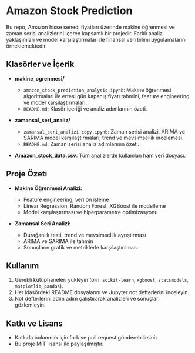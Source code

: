 # Amazon Stock Prediction

Bu repo, Amazon hisse senedi fiyatları üzerinde makine öğrenmesi ve zaman serisi analizlerini içeren kapsamlı bir projedir. Farklı analiz yaklaşımları ve model karşılaştırmaları ile finansal veri bilimi uygulamalarını örneklemektedir.

## Klasörler ve İçerik

- **makine_ogrenmesi/**
  - `amazon_stock_prediction_analysis.ipynb`: Makine öğrenmesi algoritmaları ile ertesi gün kapanış fiyatı tahmini, feature engineering ve model karşılaştırmaları.
  - `README.md`: Klasör içeriği ve analiz adımlarının özeti.

- **zamansal_seri_analiz/**
  - `zamansal_seri_analizi copy.ipynb`: Zaman serisi analizi, ARIMA ve SARIMA model karşılaştırmaları, trend ve mevsimsellik incelemesi.
  - `README.md`: Zaman serisi analiz adımlarının özeti.

- **Amazon_stock_data.csv**: Tüm analizlerde kullanılan ham veri dosyası.

## Proje Özeti

- **Makine Öğrenmesi Analizi:**
  - Feature engineering, veri ön işleme
  - Linear Regression, Random Forest, XGBoost ile modelleme
  - Model karşılaştırması ve hiperparametre optimizasyonu

- **Zamansal Seri Analizi:**
  - Durağanlık testi, trend ve mevsimsellik ayrıştırması
  - ARIMA ve SARIMA ile tahmin
  - Sonuçların grafik ve metriklerle karşılaştırılması

## Kullanım
1. Gerekli kütüphaneleri yükleyin (örn. `scikit-learn`, `xgboost`, `statsmodels`, `matplotlib`, `pandas`).
2. Her klasördeki README dosyalarını ve Jupyter not defterlerini inceleyin.
3. Not defterlerini adım adım çalıştırarak analizleri ve sonuçları gözlemleyin.

## Katkı ve Lisans
- Katkıda bulunmak için fork ve pull request gönderebilirsiniz.
- Bu proje MIT lisansı ile paylaşılmıştır.
